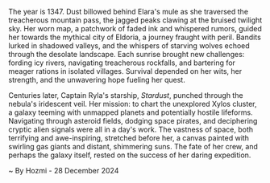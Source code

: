 
The year is 1347.  Dust billowed behind Elara's mule as she traversed the treacherous mountain pass, the jagged peaks clawing at the bruised twilight sky.  Her worn map, a patchwork of faded ink and whispered rumors, guided her towards the mythical city of Eldoria, a journey fraught with peril. Bandits lurked in shadowed valleys, and the whispers of starving wolves echoed through the desolate landscape. Each sunrise brought new challenges: fording icy rivers, navigating treacherous rockfalls, and bartering for meager rations in isolated villages.  Survival depended on her wits, her strength, and the unwavering hope fueling her quest.

Centuries later, Captain Ryla's starship, *Stardust*, punched through the nebula's iridescent veil.  Her mission: to chart the unexplored Xylos cluster, a galaxy teeming with unmapped planets and potentially hostile lifeforms.  Navigating through asteroid fields, dodging space pirates, and deciphering cryptic alien signals were all in a day's work. The vastness of space, both terrifying and awe-inspiring, stretched before her, a canvas painted with swirling gas giants and distant, shimmering suns. The fate of her crew, and perhaps the galaxy itself, rested on the success of her daring expedition.

~ By Hozmi - 28 December 2024
